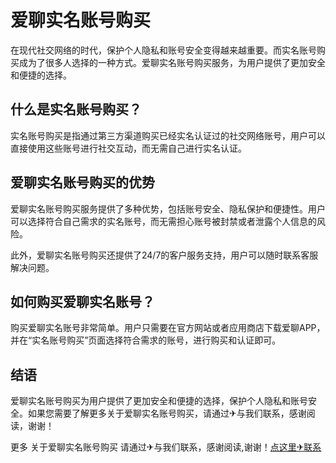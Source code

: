 # 爱聊实名账号购买

在现代社交网络的时代，保护个人隐私和账号安全变得越来越重要。而实名账号购买成为了很多人选择的一种方式。爱聊实名账号购买服务，为用户提供了更加安全和便捷的选择。

## 什么是实名账号购买？

实名账号购买是指通过第三方渠道购买已经实名认证过的社交网络账号，用户可以直接使用这些账号进行社交互动，而无需自己进行实名认证。

## 爱聊实名账号购买的优势

爱聊实名账号购买服务提供了多种优势，包括账号安全、隐私保护和便捷性。用户可以选择符合自己需求的实名账号，而无需担心账号被封禁或者泄露个人信息的风险。

此外，爱聊实名账号购买还提供了24/7的客户服务支持，用户可以随时联系客服解决问题。

## 如何购买爱聊实名账号？

购买爱聊实名账号非常简单。用户只需要在官方网站或者应用商店下载爱聊APP，并在“实名账号购买”页面选择符合需求的账号，进行购买和认证即可。

## 结语

爱聊实名账号购买为用户提供了更加安全和便捷的选择，保护个人隐私和账号安全。如果您需要了解更多关于爱聊实名账号购买，请通过✈与我们联系，感谢阅读，谢谢！

更多 关于爱聊实名账号购买 请通过✈与我们联系，感谢阅读,谢谢！[点这里✈联系](https://ads.k02.cc)